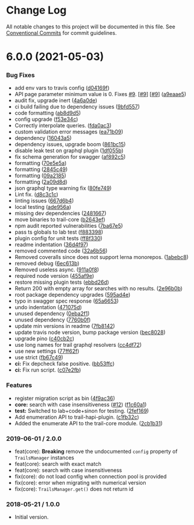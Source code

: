 # Change Log

All notable changes to this project will be documented in this file.
See [Conventional Commits](https://conventionalcommits.org) for commit guidelines.

# 6.0.0 (2021-05-03)


### Bug Fixes

* add env vars to travis config ([d04169f](https://github.com/nearform/trail/commit/d04169f32346e5e6f5c0740b2a4869abdb02acf5))
* API page parameter minimum value is 0. Fixes [#9](https://github.com/nearform/trail/issues/9). [[#9](https://github.com/nearform/trail/issues/9)] [[#9](https://github.com/nearform/trail/issues/9)] ([a9eaae5](https://github.com/nearform/trail/commit/a9eaae5493a7928b2f2328ade7a67eb1bdf6a787))
* audit fix, upgrade inert ([4a6a0de](https://github.com/nearform/trail/commit/4a6a0de254e1ea59a3f8b543730d32c3fe35e0ba))
* ci build failing due to dependency issues ([9bfd557](https://github.com/nearform/trail/commit/9bfd557a67866c74dc2e0784947fda7e4fbb1bc4))
* code formatting ([ab8d9d5](https://github.com/nearform/trail/commit/ab8d9d5bd3abcd7670048495b37fb505ca27888c))
* config upgrade ([f53e34c](https://github.com/nearform/trail/commit/f53e34ce575ce95afd5e7e131e581c36b96318c6))
* Correctly interpolate queries. ([fda0ac3](https://github.com/nearform/trail/commit/fda0ac3895b265799e232745ca58e2c6a3ede41d))
* custom validation error messages ([ea71b09](https://github.com/nearform/trail/commit/ea71b09b081da20e65a21065751333285de9ce3c))
* dependency ([16043a5](https://github.com/nearform/trail/commit/16043a5450430fb636ed5ff7735b8d22de56a3e0))
* dependency issues, upgrade boom ([861bc15](https://github.com/nearform/trail/commit/861bc15f58739b168bf74cccdb770c2ebf864916))
* disable leak test on graphql plugin ([1df055b](https://github.com/nearform/trail/commit/1df055b34bf777a8ee5aa9d5f9d65b93cdbaacaa))
* fix schema generation for swagger ([af892c5](https://github.com/nearform/trail/commit/af892c55c0bf42052ee3827185e1dc8efcd288b6))
* formatting ([70e5e5a](https://github.com/nearform/trail/commit/70e5e5afa1dc567ab9b5c7e82c37e13bb215728e))
* formatting ([2845c49](https://github.com/nearform/trail/commit/2845c49203eba6a6483f605b080edfc742c1038c))
* formatting ([09a2185](https://github.com/nearform/trail/commit/09a21854338c1b701d9ef0c74742da85914b2e60))
* formatting ([2a09d8d](https://github.com/nearform/trail/commit/2a09d8dc01402d98938bff9b74657f412572997d))
* json graphql type warning fix ([80fe749](https://github.com/nearform/trail/commit/80fe749903490d4564e8f84de981d626bb2921d4))
* Lint fix. ([d8c3c1c](https://github.com/nearform/trail/commit/d8c3c1c07ecdae5d6057870f95f52e45acd1cd03))
* linting issues ([667d6b4](https://github.com/nearform/trail/commit/667d6b487a80ff03ed44f9b4c7cecc1665c11a72))
* local testing ([ade956a](https://github.com/nearform/trail/commit/ade956a9e13b02899875e4c7c0d3263a6b179a9b))
* missing dev dependencies ([2481667](https://github.com/nearform/trail/commit/2481667efb615bdfca7327b22e26080870363c6b))
* move binaries to trail-core ([b2643ef](https://github.com/nearform/trail/commit/b2643effac76f2a92cb502f49cc61208c50985a4))
* npm audit reported vulnerabilities ([7ba67e5](https://github.com/nearform/trail/commit/7ba67e5981b7e62cb5570db72a401007efe0485c))
* pass ts globals to lab test ([f883398](https://github.com/nearform/trail/commit/f88339847287c92482282bfd624e6705308d285a))
* plugin config for unit tests ([ff8f330](https://github.com/nearform/trail/commit/ff8f33029a9fc446e3ff805981552af96b614a59))
* readme indentation ([36d4f97](https://github.com/nearform/trail/commit/36d4f97245b64a6b908e1fe0f6556a02b3310f3b))
* removed commented code ([32a6b56](https://github.com/nearform/trail/commit/32a6b56901ef64870d30bc52b64bdd130300f605))
* Removed coveralls since does not support lerna monorepos. ([1abebc8](https://github.com/nearform/trail/commit/1abebc8ace790b2c3370faebcff186bacb80197a))
* removed debug ([6ec613b](https://github.com/nearform/trail/commit/6ec613beddf86d9528063eb150758b65e841b53d))
* Removed useless async. ([911a0f8](https://github.com/nearform/trail/commit/911a0f806f66e2c7c8c1b8f6a7e607daab63ec46))
* required node version ([455af9e](https://github.com/nearform/trail/commit/455af9ecda089fb6d5c303c1039d16102f32e7c7))
* restore missing plugin tests ([ebbd26d](https://github.com/nearform/trail/commit/ebbd26d3e7f53f0951ebafa93258f7aa23783e1a))
* Return 200 with empty array for searches with no results. ([2e96b0b](https://github.com/nearform/trail/commit/2e96b0b898f5890db95362394910bf6e0b18ac06))
* root package dependency upgrades ([595ad4e](https://github.com/nearform/trail/commit/595ad4e965522a478461be5704a017e79b771e40))
* typo in swagger spec response ([65a6653](https://github.com/nearform/trail/commit/65a6653103888ab6709baf64acaf47fdde2bb0fd))
* undo indentation ([471075d](https://github.com/nearform/trail/commit/471075da9b425a2080dd3c7aefcf3769a97f82b2))
* unused dependency ([0eba2f1](https://github.com/nearform/trail/commit/0eba2f10f2dc0bde184b63514d75974c47dd95c3))
* unused dependency ([7760b0f](https://github.com/nearform/trail/commit/7760b0ff9ee30c1a374c297d61f7fd701c36a9c8))
* update min versions in readme ([7fb8142](https://github.com/nearform/trail/commit/7fb8142d3910b8db17f99778e9159c389b365e84))
* update travis node version, bump package version ([bec8028](https://github.com/nearform/trail/commit/bec80285d2fa3f1695846ab23a210dc359fb893f))
* upgrade pino ([c40cb2c](https://github.com/nearform/trail/commit/c40cb2c8aa94a42548b67a139f8430b328d70af7))
* use long names for trail graphql resolvers ([cc4df72](https://github.com/nearform/trail/commit/cc4df72308e04b0483d7beb55a9c40e339f97976))
* use new settings ([77ff62f](https://github.com/nearform/trail/commit/77ff62f2c4448eacff27f2e17be3bc83f24db8a5))
* use strict ([fb67c49](https://github.com/nearform/trail/commit/fb67c49407d91c2a9f9cab62fd07fd70069d02f9))
* **ci:** Fix depcheck false positive. ([bb53ffc](https://github.com/nearform/trail/commit/bb53ffc44932f32b03de936e90c9721012f67884))
* **ci:** Fix run script. ([c07e2fb](https://github.com/nearform/trail/commit/c07e2fba94a82ce9f1884bce79edd50fe9921d9f))


### Features

* register migration script as bin ([4f9ac36](https://github.com/nearform/trail/commit/4f9ac36177faae5da93412cf4c4fddb6aa2790a3))
* **core:** search with case insensitiveness ([#12](https://github.com/nearform/trail/issues/12)) ([f1c60a1](https://github.com/nearform/trail/commit/f1c60a1767189814a21a0eada81ac30185dac248))
* **test:** Switched to lab+code+sinon for testing. ([2fef169](https://github.com/nearform/trail/commit/2fef1693b983f323b6035459caf8735dc4aef342))
* Add enumeration API to trail-hapi-plugin. ([c1fb32c](https://github.com/nearform/trail/commit/c1fb32c19ce96584182c72d40c0aaee0f21c691a))
* Added the enumerate API to the trail-core module. ([2cb1b31](https://github.com/nearform/trail/commit/2cb1b312136d2434816282f0d8e032b4f65ba2c2))





### 2019-06-01 / 2.0.0

-   feat(core): **Breaking** remove the undocumented `config` property of `TrailsManager` instances
-   feat(core): search with exact match
-   feat(core): search with case insensitiveness
-   fix(core): do not load config when connection pool is provided
-   fix(core): error when migrating with numerical version
-   fix(core): `TrailsManager.get()` does not return id

### 2018-05-21 / 1.0.0

-   Initial version.
